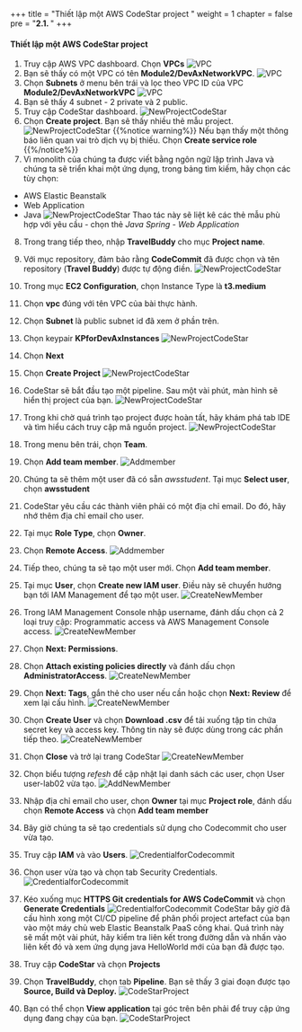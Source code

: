 +++
title = "Thiết lập một AWS CodeStar project "
weight = 1
chapter = false
pre = "<b>2.1. </b>"
+++

#### Thiết lập một AWS CodeStar project

1. Truy cập AWS VPC dashboard. Chọn **VPCs**
![VPC](../../../images/2/1.png?width=90pc)
2. Bạn sẽ thấy có một VPC có tên **Module2/DevAxNetworkVPC**.
![VPC](../../../images/2/2.png?width=90pc)
3. Chọn **Subnets** ở menu bên trái và lọc theo VPC ID của VPC **Module2/DevAxNetworkVPC**
![VPC](../../../images/2/3.png?width=90pc)
4. Bạn sẽ thấy 4 subnet - 2 private và 2 public.
5. Truy cập CodeStar dashboard. 
![NewProjectCodeStar](../../../images/2/4.png?width=90pc)
6. Chọn **Create project**. Bạn sẽ thấy nhiều thẻ mẫu project.
![NewProjectCodeStar](../../../images/2/5.png?width=90pc)
{{%notice warning%}}
Nếu bạn thấy một thông báo liên quan vai trò dịch vụ bị thiếu. Chọn **Create service role**
{{%/notice%}}
7. Vì monolith của chúng ta được viết bằng ngôn ngữ lập trình Java và chúng ta sẽ triển khai một ứng dụng, trong bảng tìm kiếm, hãy chọn các tùy chọn:
- AWS Elastic Beanstalk
- Web Application
- Java
![NewProjectCodeStar](../../../images/2/6.png?width=90pc)
Thao tác này sẽ liệt kê các thẻ mẫu phù hợp với yêu cầu - chọn thẻ *Java Spring - Web Application*
8. Trong trang tiếp theo, nhập **TravelBuddy** cho mục **Project name**.
9. Với mục repository, đảm bảo rằng **CodeCommit** đã được chọn và tên repository (**Travel Buddy**) được tự động điền.
![NewProjectCodeStar](../../../images/2/7.png?width=90pc)
10. Trong mục **EC2 Configuration**, chọn Instance Type là **t3.medium**
11. Chọn **vpc** đúng với tên VPC của bài thực hành.
12. Chọn **Subnet** là public subnet id đã xem ở phần trên.
13. Chọn keypair **KPforDevAxInstances**
![NewProjectCodeStar](../../../images/2/8.png?width=90pc)
14. Chọn **Next**
15. Chọn **Create Project**
![NewProjectCodeStar](../../../images/2/9.png?width=90pc)
16. CodeStar sẽ bắt đầu tạo một pipeline. Sau một vài phút, màn hình sẽ hiển thị project của bạn.
![NewProjectCodeStar](../../../images/2/10.png?width=90pc)
17. Trong khi chờ quá trình tạo project được hoàn tất, hãy khám phá tab IDE và tìm hiểu cách truy cập mã nguồn project. 
![NewProjectCodeStar](../../../images/2/11.png?width=90pc)
18. Trong menu bên trái, chọn **Team**.
19. Chọn **Add team member**.
![Addmember](../../../images/2/12.png?width=90pc)
20. Chúng ta sẽ thêm một user đã có sẵn *awsstudent*. Tại mục **Select user**, chọn **awsstudent**
21. CodeStar yêu cầu các thành viên phải có một địa chỉ email. Do đó, hãy nhớ thêm địa chỉ email cho user.
22. Tại mục **Role Type**, chọn **Owner**.
23. Chọn **Remote Access**.
![Addmember](../../../images/2/13.png?width=90pc)
24. Tiếp theo, chúng ta sẽ tạo một user mới. Chọn **Add team member**.
25. Tại mục **User**, chọn **Create new IAM user**. Điều này sẽ chuyển hướng bạn tới IAM Management để tạo một user.
![CreateNewMember](../../../images/2/16.png?width=90pc)
26. Trong IAM Management Console nhập username, đánh dấu chọn cả 2 loại truy cập: Programmatic access và AWS Management Console access.
![CreateNewMember](../../../images/2/17.png?width=90pc)
27. Chọn **Next: Permissions**.
28. Chọn **Attach existing policies directly** và đánh dấu chọn **AdministratorAccess**.
![CreateNewMember](../../../images/2/18.png?width=90pc)
29. Chọn **Next: Tags**, gắn thẻ cho user nếu cần hoặc chọn **Next: Review** để xem lại cấu hình.
![CreateNewMember](../../../images/2/19.png?width=90pc)
30. Chọn **Create User** và chọn **Download .csv** để tải xuống tập tin chứa secret key và access key. Thông tin này sẽ được dùng trong các phần tiếp theo.
![CreateNewMember](../../../images/2/20.png?width=90pc)
31. Chọn **Close** và trở lại trang CodeStar
![CreateNewMember](../../../images/2/21.png?width=90pc)
32. Chọn biểu tượng *refesh* để cập nhật lại danh sách các user, chọn User user-lab02 vừa tạo.
![AddNewMember](../../../images/2/22.png?width=90pc)
33. Nhập địa chỉ email cho user, chọn **Owner** tại mục **Project role**, đánh dấu chọn **Remote Access** và chọn **Add team member**
34. Bây giờ chúng ta sẽ tạo credentials sử dụng cho Codecommit cho user vừa tạo.
35. Truy cập **IAM** và vào **Users**.
![CredentialforCodecommit](../../../images/2/23.png?width=90pc)
36. Chọn user vừa tạo và chọn tab Security Credentials.
![CredentialforCodecommit](../../../images/2/24.png?width=90pc)
37. Kéo xuống mục **HTTPS Git credentials for AWS CodeCommit** và chọn **Generate Credentials**
![CredentialforCodecommit](../../../images/2/25.png?width=90pc)
CodeStar bây giờ đã cấu hình xong một CI/CD pipeline để phân phối project artefact của bạn vào một máy chủ web Elastic Beanstalk PaaS công khai. Quá trình này sẽ mất một vài phút, hãy kiểm tra liên kết trong đường dẫn và nhấn vào liên kết đó và xem ứng dụng java HelloWorld mới của bạn đã được tạo.

31. Truy cập **CodeStar** và chọn **Projects**
32. Chọn **TravelBuddy**, chọn tab **Pipeline**. Bạn sẽ thấy 3 giai đoạn được tạo **Source, Build và Deploy.**
![CodeStarProject](../../../images/2/26.png?width=90pc)
33. Bạn có thể chọn **View application** tại góc trên bên phải để truy cập ứng dụng đang chạy của bạn.
![CodeStarProject](../../../images/2/27.png?width=90pc)